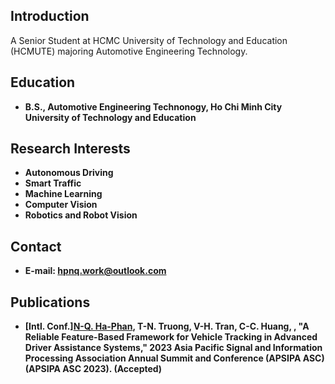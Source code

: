 ## Introduction
A Senior Student at HCMC University of Technology and Education (HCMUTE) majoring Automotive Engineering Technology.

## Education
+ **B.S., Automotive Engineering Technonogy, Ho Chi Minh City University of Technology and Education**


## Research Interests
+ **Autonomous Driving**
+ **Smart Traffic**
+ **Machine Learning**
+ **Computer Vision**
+ **Robotics and Robot Vision**

## Contact
+ **E-mail: hpnq.work@outlook.com**
  
## Publications
+ **[Intl. Conf.]<ins>N-Q. Ha-Phan</ins>, T-N. Truong, V-H. Tran, C-C. Huang, , "A Reliable Feature-Based Framework for Vehicle Tracking in Advanced
Driver Assistance Systems," 2023 Asia Pacific Signal and Information Processing Association Annual Summit and Conference (APSIPA ASC) (APSIPA ASC 2023). (Accepted)** 
